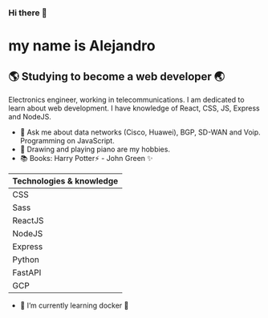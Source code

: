 ### Hi there 👋

# my name is Alejandro
## 🌎 Studying to become a web developer 🌏

Electronics engineer, working in telecommunications.  I am dedicated to learn about web development. I have knowledge of React, CSS, JS, Express and NodeJS.

- 💬 Ask me about data networks (Cisco, Huawei), BGP, SD-WAN and Voip. Programming on JavaScript. 
- 🎨 Drawing and playing piano are my hobbies. 
- 📚 Books: Harry Potter⚡️ - John Green ✨

| Technologies & knowledge |
| ------ |
| CSS |
| Sass |
| ReactJS |
| NodeJS |
| Express |
| Python |
| FastAPI |
| GCP |

- 🌱 I’m currently learning docker 🐳

<!--
**kannder83/kannder83** is a ✨ _special_ ✨ repository because its `README.md` (this file) appears on your GitHub profile.

Here are some ideas to get you started:

- 🔭 I’m currently working on ...
- 🌱 I’m currently learning ...
- 👯 I’m looking to collaborate on ...
- 🤔 I’m looking for help with ...
- 💬 Ask me about ...
- 📫 How to reach me: ...
- 😄 Pronouns: ...
- ⚡ Fun fact: ...
-->
